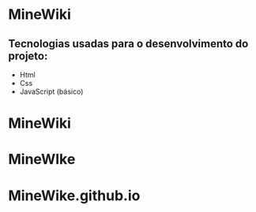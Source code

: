 # MineWiki

## Tecnologias usadas para o desenvolvimento do projeto:
 - Html
 - Css
 - JavaScript (básico)

# MineWiki
# MineWIke
# MineWike.github.io
